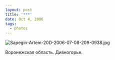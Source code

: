 ```yaml
---
layout: post
title: '***'
date: Oct 4, 2006
tags:
  - photos
---
```


![Sapegin-Artem-20D-2006-07-08-209-0938.jpg](photo://732)

Воронежская область. Дивногорье.
